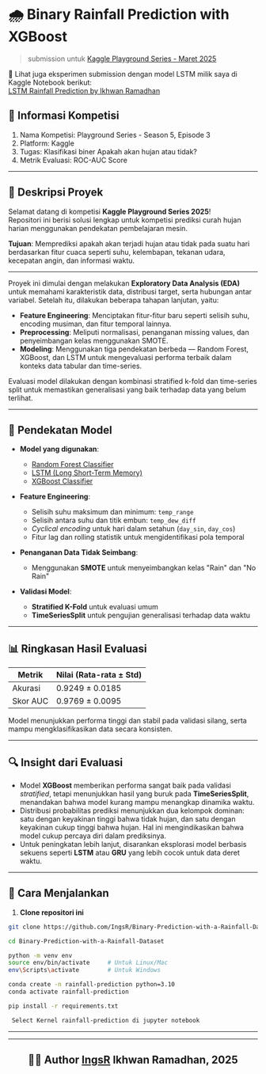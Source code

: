 # 🌧️ Binary Rainfall Prediction with XGBoost  

> submission untuk [Kaggle Playground Series - Maret 2025](https://www.kaggle.com/competitions/playground-series-s5e3)

📘 Lihat juga eksperimen submission dengan model LSTM milik saya di Kaggle Notebook berikut:  
[LSTM Rainfall Prediction by Ikhwan Ramadhan](https://www.kaggle.com/code/ikhwanramadhan/ltsm-rainfall-prediction)

## 🧾 Informasi Kompetisi   

1. Nama Kompetisi: Playground Series - Season 5, Episode 3     
2. Platform: Kaggle        
3. Tugas: Klasifikasi biner Apakah akan hujan atau tidak?     
4. Metrik Evaluasi: ROC-AUC Score 

---

## 📌 Deskripsi Proyek

Selamat datang di kompetisi **Kaggle Playground Series 2025**!  
Repositori ini berisi solusi lengkap untuk kompetisi prediksi curah hujan harian menggunakan pendekatan pembelajaran mesin.

**Tujuan**: Memprediksi apakah akan terjadi hujan atau tidak pada suatu hari berdasarkan fitur cuaca seperti suhu, kelembapan, tekanan udara, kecepatan angin, dan informasi waktu.

---

Proyek ini dimulai dengan melakukan **Exploratory Data Analysis (EDA)** untuk memahami karakteristik data, distribusi target, serta hubungan antar variabel. Setelah itu, dilakukan beberapa tahapan lanjutan, yaitu:

- **Feature Engineering**: Menciptakan fitur-fitur baru seperti selisih suhu, encoding musiman, dan fitur temporal lainnya.
- **Preprocessing**: Meliputi normalisasi, penanganan missing values, dan penyeimbangan kelas menggunakan SMOTE.
- **Modeling**: Menggunakan tiga pendekatan berbeda — Random Forest, XGBoost, dan LSTM untuk mengevaluasi performa terbaik dalam konteks data tabular dan time-series.

Evaluasi model dilakukan dengan kombinasi stratified k-fold dan time-series split untuk memastikan generalisasi yang baik terhadap data yang belum terlihat.

---

## 🧠 Pendekatan Model

- **Model yang digunakan**: 
  - [Random Forest Classifier](https://scikit-learn.org/stable/modules/generated/sklearn.ensemble.RandomForestClassifier.html)  
  - [LSTM (Long Short-Term Memory)](https://www.tensorflow.org/api_docs/python/tf/keras/layers/LSTM)  
  - [XGBoost Classifier](https://xgboost.readthedocs.io)

- **Feature Engineering**:
  - Selisih suhu maksimum dan minimum: `temp_range`
  - Selisih antara suhu dan titik embun: `temp_dew_diff`
  - *Cyclical encoding* untuk hari dalam setahun (`day_sin`, `day_cos`)
  - Fitur lag dan rolling statistik untuk mengidentifikasi pola temporal
- **Penanganan Data Tidak Seimbang**:
  - Menggunakan **SMOTE** untuk menyeimbangkan kelas "Rain" dan "No Rain"
- **Validasi Model**:
  - **Stratified K-Fold** untuk evaluasi umum
  - **TimeSeriesSplit** untuk pengujian generalisasi terhadap data waktu

---

## 📊 Ringkasan Hasil Evaluasi

| Metrik         | Nilai (Rata-rata ± Std) |
|----------------|--------------------------|
| Akurasi        | 0.9249 ± 0.0185          |
| Skor AUC       | 0.9769 ± 0.0095          |

Model menunjukkan performa tinggi dan stabil pada validasi silang, serta mampu mengklasifikasikan data secara konsisten.

---

## 🔍 Insight dari Evaluasi

- Model **XGBoost** memberikan performa sangat baik pada validasi *stratified*, tetapi menunjukkan hasil yang buruk pada **TimeSeriesSplit**, menandakan bahwa model kurang mampu menangkap dinamika waktu.
- Distribusi probabilitas prediksi menunjukkan dua kelompok dominan: satu dengan keyakinan tinggi bahwa tidak hujan, dan satu dengan keyakinan cukup tinggi bahwa hujan. Hal ini mengindikasikan bahwa model cukup percaya diri dalam prediksinya.
- Untuk peningkatan lebih lanjut, disarankan eksplorasi model berbasis sekuens seperti **LSTM** atau **GRU** yang lebih cocok untuk data deret waktu.

---

## 🚀 Cara Menjalankan

1. **Clone repositori ini**
```bash
git clone https://github.com/IngsR/Binary-Prediction-with-a-Rainfall-Dataset.git
```

```bash
cd Binary-Prediction-with-a-Rainfall-Dataset
```


```bash
python -m venv env
source env/bin/activate     # Untuk Linux/Mac
env\Scripts\activate        # Untuk Windows
```

```bash
conda create -n rainfall-prediction python=3.10
conda activate rainfall-prediction
```

```bash
pip install -r requirements.txt
```

```bash
 Select Kernel rainfall-prediction di jupyter notebook
```
---

<div align="center">

---

## 👨‍💻 Author [IngsR](https://github.com/IngsR) Ikhwan Ramadhan, 2025

</div>

   


